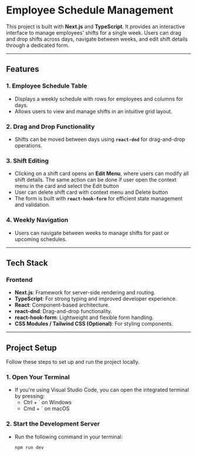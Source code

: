 # Employee Schedule Management

This project is built with **Next.js** and **TypeScript**. It provides an interactive interface to manage employees' shifts for a single week. Users can drag and drop shifts across days, navigate between weeks, and edit shift details through a dedicated form.

---

## Features

### 1. **Employee Schedule Table**

- Displays a weekly schedule with rows for employees and columns for days.
- Allows users to view and manage shifts in an intuitive grid layout.

### 2. **Drag and Drop Functionality**

- Shifts can be moved between days using **`react-dnd`** for drag-and-drop operations.

### 3. **Shift Editing**

- Clicking on a shift card opens an **Edit Menu**, where users can modify all shift details. The same action can be done if user open the context menu in the card and select the Edit button
- User can delete shift card with context menu and Delete button
- The form is built with **`react-hook-form`** for efficient state management and validation.

### 4. **Weekly Navigation**

- Users can navigate between weeks to manage shifts for past or upcoming schedules.

---

## Tech Stack

### **Frontend**

- **Next.js**: Framework for server-side rendering and routing.
- **TypeScript**: For strong typing and improved developer experience.
- **React**: Component-based architecture.
- **react-dnd**: Drag-and-drop functionality.
- **react-hook-form**: Lightweight and flexible form handling.
- **CSS Modules / Tailwind CSS (Optional)**: For styling components.

---

## Project Setup  

Follow these steps to set up and run the project locally.  

### 1. Open Your Terminal  
- If you're using Visual Studio Code, you can open the integrated terminal by pressing:  
  - Ctrl + ` on Windows  
  - Cmd + ` on macOS  

### 2. Start the Development Server  
- Run the following command in your terminal:  
  ```bash
  npm run dev
